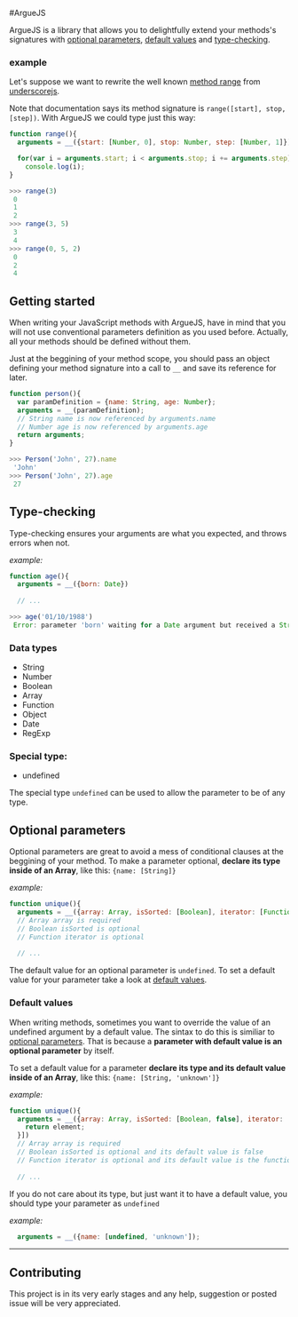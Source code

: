 #ArgueJS

ArgueJS is a library that allows you to delightfully extend your methods's signatures with [optional parameters](#optional-parameters),
[default values](#default-values) and [type-checking](#type-checking).

### example
Let's suppose we want to rewrite the well known [method range](http://underscorejs.org/#range) from [underscorejs](http://underscorejs.org/#range).

Note that documentation says its method signature is `range([start], stop, [step])`. With ArgueJS we could type just this way:
```javascript
function range(){ 
  arguments = __({start: [Number, 0], stop: Number, step: [Number, 1]})

  for(var i = arguments.start; i < arguments.stop; i += arguments.step)
    console.log(i);
}
```
```javascript
>>> range(3)
 0
 1
 2
>>> range(3, 5)
 3
 4
>>> range(0, 5, 2)
 0
 2
 4
```

## Getting started
When writing your JavaScript methods with ArgueJS,
have in mind that you will not use conventional parameters definition as you used before.
Actually, all your methods should be defined without them.

Just at the beggining of your method scope,
you should pass an object defining your method signature into a call to `__` and save its reference for later.

```javascript
function person(){
  var paramDefinition = {name: String, age: Number};
  arguments = __(paramDefinition);
  // String name is now referenced by arguments.name
  // Number age is now referenced by arguments.age
  return arguments;
}
```
```javascript
>>> Person('John', 27).name
 'John'
>>> Person('John', 27).age
 27
```

## Type-checking

Type-checking ensures your arguments are what you expected, and throws errors when not.

*example:*
```javascript
function age(){
  arguments = __({born: Date})
  
  // ...
```
```javascript
>>> age('01/10/1988')
 Error: parameter 'born' waiting for a Date argument but received a String
```

### Data types
* String
* Number
* Boolean
* Array
* Function
* Object
* Date
* RegExp

### Special type:
* undefined

The special type `undefined` can be used to allow the parameter to be of any type.

## Optional parameters

Optional parameters are great to avoid a mess of conditional clauses at the beggining of your method.
To make a parameter optional, **declare its type inside of an Array**, like this: `{name: [String]}`

*example:*
```javascript
function unique(){
  arguments = __({array: Array, isSorted: [Boolean], iterator: [Function])
  // Array array is required
  // Boolean isSorted is optional
  // Function iterator is optional
  
  // ...
```
The default value for an optional parameter is `undefined`.
To set a default value for your parameter take a look at [default values](#default-values).

### Default values

When writing methods, sometimes you want to override the value of an undefined argument by a default value.
The sintax to do this is similiar to [optional parameters](#optional-parameters).
That is because a **parameter with default value is an optional parameter** by itself.

To set a default value for a parameter **declare its type and its default value inside of an Array**,
like this: `{name: [String, 'unknown']}`

*example:*
```javascript
function unique(){
  arguments = __({array: Array, isSorted: [Boolean, false], iterator: [Function, function(element){
    return element;
  }])
  // Array array is required
  // Boolean isSorted is optional and its default value is false
  // Function iterator is optional and its default value is the function declared above
  
  // ...
```

If you do not care about its type, but just want it to have a default value,
you should type your parameter as `undefined`

*example:*
```javascript
  arguments = __({name: [undefined, 'unknown']);
```

-------------------------------

## Contributing

This project is in its very early stages and any help, suggestion or posted issue will be very appreciated.